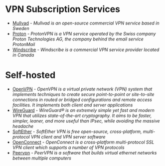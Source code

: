 # VPN Subscription Services

* [Mullvad](https://mullvad.net/en/) - *Mullvad is an open-source commercial VPN service based in Sweden*
* [Proton](https://protonvpn.com/) - *ProtonVPN is a VPN service operated by the Swiss company Proton Technologies AG, the company behind the email service ProtonMail*
* [Windscribe](https://windscribe.com/) - *Windscribe is a commercial VPN service provider located in Canada*

# Self-hosted

* [OpenVPN](https://openvpn.net/) - *OpenVPN is a virtual private network (VPN) system that implements techniques to create secure point-to-point or site-to-site connections in routed or bridged configurations and remote access facilities. It implements both client and server applications*
* [WireGuard](https://www.wireguard.com/) - *WireGuard® is an extremely simple yet fast and modern VPN that utilizes state-of-the-art cryptography. It aims to be faster, simpler, leaner, and more useful than IPsec, while avoiding the massive headache*
* [SoftEther](https://www.softether.org/) - *SoftEther VPN is free open-source, cross-platform, multi-protocol VPN client and VPN server software*
* [OpenConnect](https://www.infradead.org/openconnect/) - *OpenConnect is a cross-platform multi-protocol SSL VPN client which supports a number of VPN protocols*
* [Peervpn](https://peervpn.net/) - *PeerVPN is a software that builds virtual ethernet networks between multiple computers*
